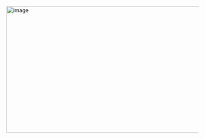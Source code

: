 <img width="1600" height="334" alt="image" src="https://github.com/user-attachments/assets/2ff30b87-db65-4afd-874e-1fad69ce1e0b" />
